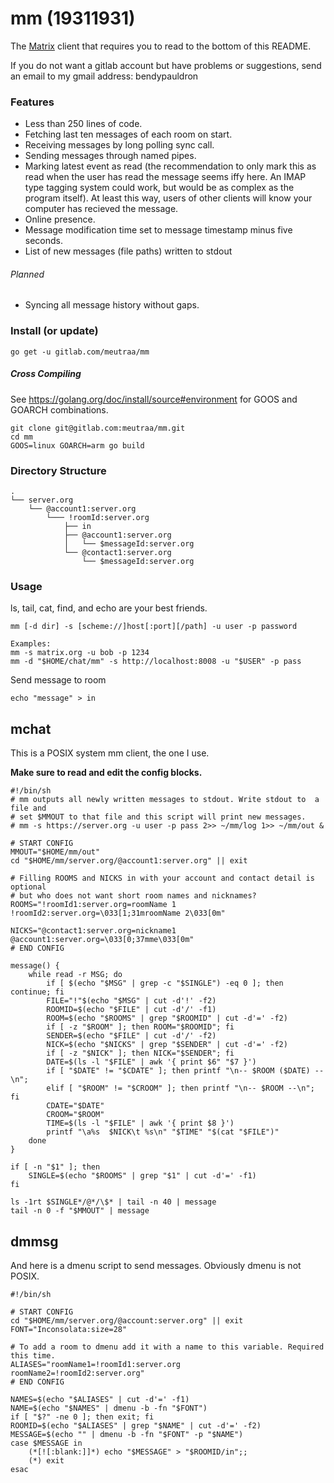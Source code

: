 # mm (19311931)
The [Matrix](https://matrix.org/) client that requires you to read to the bottom
of this README.

If you do not want a gitlab account but have problems or suggestions,
send an email to my gmail address: bendypauldron

### Features
* Less than 250 lines of code.
* Fetching last ten messages of each room on start.
* Receiving messages by long polling sync call.
* Sending messages through named pipes.
* Marking latest event as read (the recommendation to only mark this
as read when the user has read the message seems iffy here. An IMAP type tagging
system could work, but would be as complex as the program itself). At least
this way, users of other clients will know your computer has recieved the
message.
* Online presence.
* Message modification time set to message timestamp minus five seconds.
* List of new messages (file paths) written to stdout

###### Planned
* Syncing all message history without gaps.

### Install (or update)
```shell
go get -u gitlab.com/meutraa/mm
```

##### Cross Compiling
See https://golang.org/doc/install/source#environment for GOOS and GOARCH combinations.
```shell
git clone git@gitlab.com:meutraa/mm.git
cd mm
GOOS=linux GOARCH=arm go build
```

### Directory Structure
```
.
└── server.org
    └── @account1:server.org
        └─── !roomId:server.org
            ├── in
            ├── @account1:server.org
            │   └── $messageId:server.org
            └── @contact1:server.org
                └── $messageId:server.org
```

### Usage
ls, tail, cat, find, and echo are your best friends.

```shell
mm [-d dir] -s [scheme://]host[:port][/path] -u user -p password

Examples:
mm -s matrix.org -u bob -p 1234
mm -d "$HOME/chat/mm" -s http://localhost:8008 -u "$USER" -p pass
```

Send message to room
```shell
echo "message" > in
```

## mchat
This is a POSIX system mm client, the one I use.

**Make sure to read and edit the config blocks.**
```shell
#!/bin/sh
# mm outputs all newly written messages to stdout. Write stdout to  a file and
# set $MMOUT to that file and this script will print new messages.
# mm -s https://server.org -u user -p pass 2>> ~/mm/log 1>> ~/mm/out &

# START CONFIG
MMOUT="$HOME/mm/out"
cd "$HOME/mm/server.org/@account1:server.org" || exit

# Filling ROOMS and NICKS in with your account and contact detail is optional
# but who does not want short room names and nicknames?
ROOMS="!roomId1:server.org=roomName 1
!roomId2:server.org=\033[1;31mroomName 2\033[0m"

NICKS="@contact1:server.org=nickname1
@account1:server.org=\033[0;37mme\033[0m"
# END CONFIG

message() {
    while read -r MSG; do
        if [ $(echo "$MSG" | grep -c "$SINGLE") -eq 0 ]; then continue; fi
        FILE="!"$(echo "$MSG" | cut -d'!' -f2)
        ROOMID=$(echo "$FILE" | cut -d'/' -f1)
        ROOM=$(echo "$ROOMS" | grep "$ROOMID" | cut -d'=' -f2)
        if [ -z "$ROOM" ]; then ROOM="$ROOMID"; fi
        SENDER=$(echo "$FILE" | cut -d'/' -f2)
        NICK=$(echo "$NICKS" | grep "$SENDER" | cut -d'=' -f2)
        if [ -z "$NICK" ]; then NICK="$SENDER"; fi
        DATE=$(ls -l "$FILE" | awk '{ print $6" "$7 }')
        if [ "$DATE" != "$CDATE" ]; then printf "\n-- $ROOM ($DATE) --\n";
        elif [ "$ROOM" != "$CROOM" ]; then printf "\n-- $ROOM --\n"; fi
        CDATE="$DATE"
        CROOM="$ROOM"
        TIME=$(ls -l "$FILE" | awk '{ print $8 }')
        printf "\a%s  $NICK\t %s\n" "$TIME" "$(cat "$FILE")"
    done
}

if [ -n "$1" ]; then
    SINGLE=$(echo "$ROOMS" | grep "$1" | cut -d'=' -f1)
fi

ls -1rt $SINGLE*/@*/\$* | tail -n 40 | message
tail -n 0 -f "$MMOUT" | message
```

## dmmsg
And here is a dmenu script to send messages. Obviously dmenu is not POSIX.
```shell
#!/bin/sh

# START CONFIG
cd "$HOME/mm/server.org/@account:server.org" || exit
FONT="Inconsolata:size=28"

# To add a room to dmenu add it with a name to this variable. Required this time.
ALIASES="roomName1=!roomId1:server.org
roomName2=!roomId2:server.org"
# END CONFIG

NAMES=$(echo "$ALIASES" | cut -d'=' -f1)
NAME=$(echo "$NAMES" | dmenu -b -fn "$FONT")
if [ "$?" -ne 0 ]; then exit; fi
ROOMID=$(echo "$ALIASES" | grep "$NAME" | cut -d'=' -f2)
MESSAGE=$(echo "" | dmenu -b -fn "$FONT" -p "$NAME")
case $MESSAGE in
    (*[![:blank:]]*) echo "$MESSAGE" > "$ROOMID/in";;
    (*) exit
esac
```
